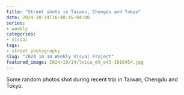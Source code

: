 ```yaml
---
title: "Street shots in Taiwan, Chengdu and Tokyo"
date: 2024-10-14T16:48:45-04:00
series:
- weekly
categories:
- visual
tags:
- street photography
slug: "2024 10 14 Weekly Visual Project"
featured_image: 2024/10/14/leica_m9_e43-1010454.jpg
---
```


Some random photos shot during recent trip in Taiwan, Chengdu and Tokyo.

<!--more-->
<!--toc-->
